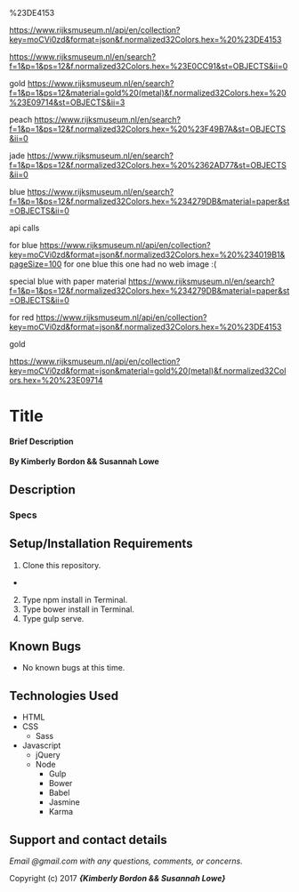 %23DE4153

https://www.rijksmuseum.nl/api/en/collection?key=moCVi0zd&format=json&f.normalized32Colors.hex=%20%23DE4153

https://www.rijksmuseum.nl/en/search?f=1&p=1&ps=12&f.normalized32Colors.hex=%23E0CC91&st=OBJECTS&ii=0

gold
https://www.rijksmuseum.nl/en/search?f=1&p=1&ps=12&material=gold%20(metal)&f.normalized32Colors.hex=%20%23E09714&st=OBJECTS&ii=3

peach
https://www.rijksmuseum.nl/en/search?f=1&p=1&ps=12&f.normalized32Colors.hex=%20%23F49B7A&st=OBJECTS&ii=0

jade
https://www.rijksmuseum.nl/en/search?f=1&p=1&ps=12&f.normalized32Colors.hex=%20%2362AD77&st=OBJECTS&ii=0

blue
https://www.rijksmuseum.nl/en/search?f=1&p=1&ps=12&f.normalized32Colors.hex=%234279DB&material=paper&st=OBJECTS&ii=0

api calls

for blue
https://www.rijksmuseum.nl/api/en/collection?key=moCVi0zd&format=json&f.normalized32Colors.hex=%20%234019B1&pageSize=100
  for one blue this one had no web image :(
  <!-- https://www.rijksmuseum.nl/api/en/collection/NG-2011-6-20?key=moCVi0zd&format=json -->

  special blue with paper material
  https://www.rijksmuseum.nl/en/search?f=1&p=1&ps=12&f.normalized32Colors.hex=%234279DB&material=paper&st=OBJECTS&ii=0

for red
https://www.rijksmuseum.nl/api/en/collection?key=moCVi0zd&format=json&f.normalized32Colors.hex=%20%23DE4153

gold
<!-- https://www.rijksmuseum.nl/en/search?f=1&p=1&ps=12&material=gold%20(metal)&f.normalized32Colors.hex=%20%23E09714&st=OBJECTS&ii=3 -->
https://www.rijksmuseum.nl/api/en/collection?key=moCVi0zd&format=json&material=gold%20(metal)&f.normalized32Colors.hex=%20%23E09714


# Title

#### Brief Description

#### By **Kimberly Bordon && Susannah Lowe**

## Description



### Specs


## Setup/Installation Requirements

1. Clone this repository.
  * 
2. Type npm install in Terminal.
3. Type bower install in Terminal.
4. Type gulp serve.


## Known Bugs
* No known bugs at this time.

## Technologies Used
* HTML
* CSS
  * Sass
* Javascript
  * jQuery
  * Node
    * Gulp
    * Bower
    * Babel
    * Jasmine
    * Karma

## Support and contact details

_Email @gmail.com with any questions, comments, or concerns._



Copyright (c) 2017 **_{Kimberly Bordon && Susannah Lowe}_**
